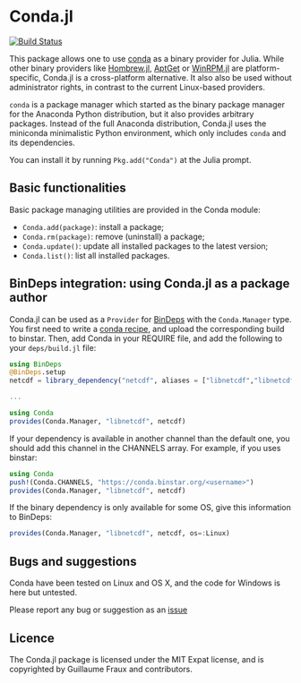 # Conda.jl

[![Build Status](https://travis-ci.org/Luthaf/Conda.jl.svg)](https://travis-ci.org/Luthaf/Conda.jl)

This package allows one to use [conda](http://conda.pydata.org/) as a binary provider for Julia.
While other binary providers like [Hombrew.jl](https://github.com/JuliaLang/Homebrew.jl),
[AptGet](https://en.wikipedia.org/wiki/Advanced_Packaging_Tool#apt-get) or
[WinRPM.jl](https://github.com/JuliaLang/WinRPM.jl) are platform-specific,
Conda.jl is a cross-platform alternative. It also also be used without administrator rights,
in contrast to the current Linux-based providers.

`conda` is a package manager which started as the binary package manager
for the Anaconda Python distribution, but it also provides arbitrary packages.
Instead of the full Anaconda distribution, Conda.jl uses the miniconda minimalistic Python environment,
which only includes `conda` and its dependencies.

You can install it by running `Pkg.add("Conda")` at the Julia prompt.

## Basic functionalities

Basic package managing utilities are provided in the Conda module:
- `Conda.add(package)`: install a package;
- `Conda.rm(package)`: remove (uninstall) a package;
- `Conda.update()`: update all installed packages to the latest version;
- `Conda.list()`: list all installed packages.


## BinDeps integration: using Conda.jl as a package author

Conda.jl can be used as a `Provider` for [BinDeps](https://github.com/JuliaLang/BinDeps.jl)
with the `Conda.Manager` type. You first need to write a
[conda recipe](http://conda.pydata.org/docs/building/recipe.html),
and upload the corresponding build to binstar. Then, add Conda in your REQUIRE file,
and add the following to your `deps/build.jl` file:

```julia
using BinDeps
@BinDeps.setup
netcdf = library_dependency("netcdf", aliases = ["libnetcdf","libnetcdf4"])

...

using Conda
provides(Conda.Manager, "libnetcdf", netcdf)
```

If your dependency is available in another channel than the default one, you should add
this channel in the CHANNELS array. For example, if you uses binstar:

```julia
using Conda
push!(Conda.CHANNELS, "https://conda.binstar.org/<username>")
provides(Conda.Manager, "libnetcdf", netcdf)
```

If the binary dependency is only available for some OS, give this information to BinDeps:

```julia
provides(Conda.Manager, "libnetcdf", netcdf, os=:Linux)
```

## Bugs and suggestions

Conda have been tested on Linux and OS X, and the code for Windows is here but untested.

Please report any bug or suggestion as an [issue](https://github.com/Luthaf/Conda.jl/issues)

## Licence

The Conda.jl package is licensed under the MIT Expat license, and is copyrighted by
Guillaume Fraux and contributors.
